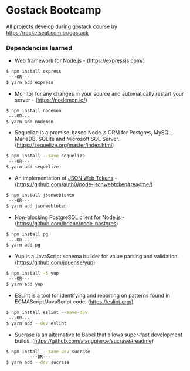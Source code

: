 # Gostack Bootcamp
All projects develop during gostack course by https://rocketseat.com.br/gostack

### Dependencies learned


- Web framework for Node.js - (https://expressjs.com/)
```sh
$ npm install express
 ---OR---
$ yarn add express
```

- Monitor for any changes in your source and automatically restart your server - (https://nodemon.io/)
```sh
$ npm install nodemon
 ---OR---
$ yarn add nodemon
```

- Sequelize is a promise-based Node.js ORM for Postgres, MySQL, MariaDB, SQLite and Microsoft SQL Server. (https://sequelize.org/master/index.html)
```sh
$ npm install --save sequelize
 ---OR---
$ yarn add sequelize
```

- An implementation of [JSON Web Tokens](https://tools.ietf.org/html/rfc7519) - (https://github.com/auth0/node-jsonwebtoken#readme/)
```sh
$ npm install jsonwebtoken
 ---OR---
$ yarn add jsonwebtoken
```

- Non-blocking PostgreSQL client for Node.js - (https://github.com/brianc/node-postgres)
```sh
$ npm install pg
 ---OR---
$ yarn add pg
```

- Yup is a JavaScript schema builder for value parsing and validation. (https://github.com/jquense/yup)
```sh
$ npm install -S yup
 ---OR---
$ yarn add yup
```

- ESLint is a tool for identifying and reporting on patterns found in ECMAScript/JavaScript code. (https://eslint.org/)
```sh
$ npm install eslint --save-dev
 ---OR---
$ yarn add --dev eslint
```

- Sucrase is an alternative to Babel that allows super-fast development builds. (https://github.com/alangpierce/sucrase#readme)
```sh
$ npm install --save-dev sucrase
         ---OR---
$ yarn add --dev sucrase
```
